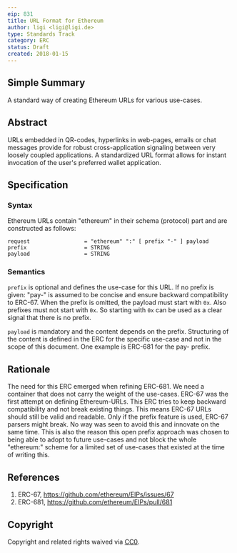 ```yaml
---
eip: 831
title: URL Format for Ethereum
author: ligi <ligi@ligi.de>
type: Standards Track
category: ERC
status: Draft
created: 2018-01-15
---
```


## Simple Summary

A standard way of creating Ethereum URLs for various use-cases.

## Abstract

URLs embedded in QR-codes, hyperlinks in web-pages, emails or chat messages provide for robust cross-application signaling between very loosely coupled applications. A standardized URL format allows for instant invocation of the user's preferred wallet application.

## Specification

### Syntax

Ethereum URLs contain "ethereum" in their schema (protocol) part and are constructed as follows:

    request                 = "ethereum" ":" [ prefix "-" ] payload
    prefix                  = STRING
    payload                 = STRING

### Semantics

`prefix` is optional and defines the use-case for this URL. If no prefix is given: "pay-" is assumed to be concise and ensure backward compatibility to ERC-67. When the prefix is omitted, the payload must start with `0x`. Also prefixes must not start with `0x`. So starting with `0x` can be used as a clear signal that there is no prefix.

`payload` is mandatory and the content depends on the prefix. Structuring of the content is defined in the ERC for the specific use-case and not in the scope of this document. One example is ERC-681 for the pay- prefix.


## Rationale

The need for this ERC emerged when refining ERC-681. We need a container that does not carry the weight of the use-cases. ERC-67 was the first attempt on defining Ethereum-URLs. This ERC tries to keep backward compatibility and not break existing things. This means ERC-67 URLs should still be valid and readable. Only if the prefix feature is used, ERC-67 parsers might break. No way was seen to avoid this and innovate on the same time. This is also the reason this open prefix approach was chosen to being able to adopt to future use-cases and not block the whole "ethereum:" scheme for a limited set of use-cases that existed at the time of writing this.

## References

1. ERC-67, https://github.com/ethereum/EIPs/issues/67
2. ERC-681, https://github.com/ethereum/EIPs/pull/681

## Copyright

Copyright and related rights waived via [CC0](https://creativecommons.org/publicdomain/zero/1.0/).
